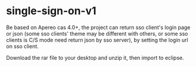 # single-sign-on-v1
Be based on Apereo cas 4.0+, the project can return sso client's login page or json (some sso clients' theme may be different with others, or some sso clients is C/S mode need return json by sso server), by setting the login url on sso client.

Download the rar file to your desktop and unzip it, then import to eclipse.
